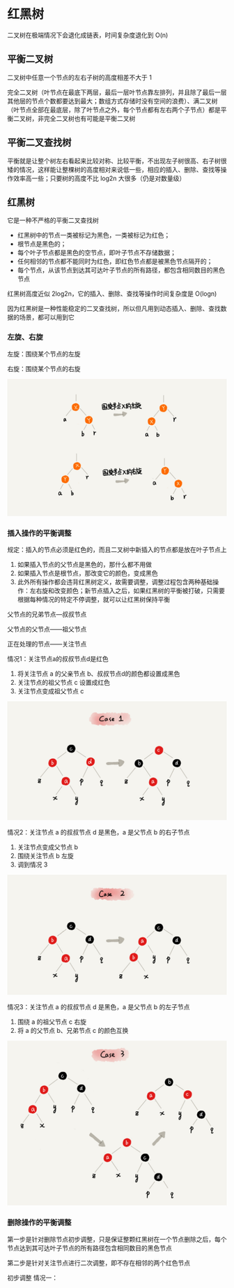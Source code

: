 # 红黑树
二叉树在极端情况下会退化成链表，时间复杂度退化到 O(n)

## 平衡二叉树
二叉树中任意一个节点的左右子树的高度相差不大于 1

完全二叉树（叶节点在最底下两层，最后一层叶节点靠左排列，并且除了最后一层其他层的节点个数都要达到最大；数组方式存储时没有空间的浪费）、满二叉树（叶节点全部在最底层，除了叶节点之外，每个节点都有左右两个子节点）都是平衡二叉树，非完全二叉树也有可能是平衡二叉树

## 平衡二叉查找树
平衡就是让整个树左右看起来比较对称、比较平衡，不出现左子树很高、右子树很矮的情况，这样能让整棵树的高度相对来说低一些，相应的插入、删除、查找等操作效率高一些；只要树的高度不比 log2n 大很多（仍是对数量级）

## 红黑树
它是一种不严格的平衡二叉查找树

- 红黑树中的节点一类被标记为黑色，一类被标记为红色；
- 根节点是黑色的；
- 每个叶子节点都是黑色的空节点，即叶子节点不存储数据；
- 任何相邻的节点都不能同时为红色，即红色节点都是被黑色节点隔开的；
- 每个节点，从该节点到达其可达叶子节点的所有路径，都包含相同数目的黑色节点

红黑树高度近似 2log2n，它的插入、删除、查找等操作时间复杂度是 O(logn)

因为红黑树是一种性能稳定的二叉查找树，所以但凡用到动态插入、删除、查找数据的场景，都可以用到它

### 左旋、右旋
左旋：围绕某个节点的左旋

右旋：围绕某个节点的右旋

![](../Picture/DataStruct/rbtree/01.jpg)

### 插入操作的平衡调整
规定：插入的节点必须是红色的，而且二叉树中新插入的节点都是放在叶子节点上
1. 如果插入节点的父节点是黑色的，那什么都不用做
2. 如果插入节点是根节点，那改变它的颜色，变成黑色
3. 此外所有操作都会违背红黑树定义，故需要调整，调整过程包含两种基础操作：左右旋和改变颜色；新节点插入之后，如果红黑树的平衡被打破，只需要根据每种情况的特定不停调整，就可以让红黑树保持平衡

父节点的兄弟节点—叔叔节点

父节点的父节点——祖父节点

正在处理的节点——关注节点

情况1：关注节点a的叔叔节点d是红色
1. 将关注节点 a 的父亲节点 b、叔叔节点d的颜色都设置成黑色
2. 关注节点的祖父节点 c 设置成红色
3. 关注节点变成祖父节点 c

![](../Picture/DataStruct/rbtree/02.jpg)

情况2：关注节点 a 的叔叔节点 d 是黑色，a 是父节点 b 的右子节点
1. 关注节点变成父节点 b
2. 围绕关注节点 b 左旋
3. 调到情况 3

![](../Picture/DataStruct/rbtree/03.jpg)

情况3：关注节点 a 的叔叔节点 d 是黑色，a 是父节点 b 的左子节点
1. 围绕 a 的祖父节点 c 右旋
2. 将 a 的父节点 b、兄弟节点 c 的颜色互换

![](../Picture/DataStruct/rbtree/04.jpg)

### 删除操作的平衡调整
第一步是针对删除节点初步调整，只是保证整颗红黑树在一个节点删除之后，每个节点达到其可达叶子节点的所有路径包含相同数目的黑色节点

第二步是针对关注节点进行二次调整，即不存在相邻的两个红色节点

初步调整
情况一：
